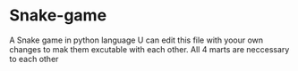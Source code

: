 # Snake-game
A Snake game in python language
U can edit this file with yoour own changes to mak them
excutable with each other.
All 4 marts are neccessary to each other
